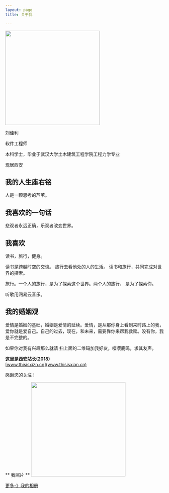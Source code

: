 ```yaml
---
layout: page
title: 关于我

---
```


<img class='img-gallary' src="/img/me/weixin_mingpian.JPG" />


刘佳利

软件工程师

本科学士，毕业于武汉大学土木建筑工程学院工程力学专业


现居西安

## 我的人生座右铭
 
 人是一颗思考的芦苇。
 
## 我喜欢的一句话
 
悲观者永远正确，乐观者改变世界。

## 我喜欢
读书，旅行，健身。

读书是跨越时空的交谈。
旅行去看他处的人的生活。
读书和旅行，共同完成对世界的探索。


旅行。一个人的旅行，是为了探索这个世界。两个人的旅行， 是为了探索你。

听歌用网易云音乐。

## 我的婚姻观
爱情是婚姻的基础，婚姻是爱情的延续。爱情，是从那你身上看到来时路上的我，爱你就是爱自己。自己的过去，现在，和未来，需要靠你来帮我救赎。没有你，我是不完整的。


如果你对我有兴趣那么就请
扫上面的二维码加我好友，嘤嘤鹿鸣，求其友声。

**这里是西安站长(2018)**  
    [www.thisisxizn.cn](www.thisisxian.cn)

感谢您的关注！

<style type="text/css">
	.img-gallary{
		width:300px;
	}

</style>

** 我照片 **
<img class='img-gallary' src="/img/me/me.jpeg" />

[更多-》我的相册](/album.html)





 